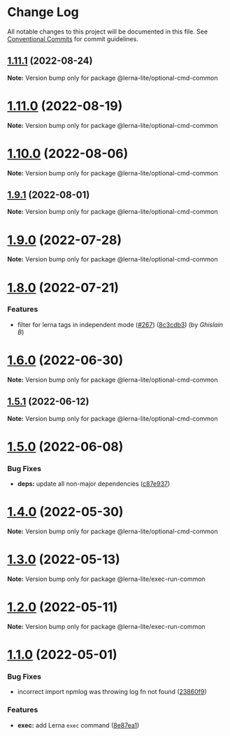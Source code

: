 # Change Log

All notable changes to this project will be documented in this file.
See [Conventional Commits](https://conventionalcommits.org) for commit guidelines.

## [1.11.1](https://github.com/ghiscoding/lerna-lite/compare/v1.11.0...v1.11.1) (2022-08-24)

**Note:** Version bump only for package @lerna-lite/optional-cmd-common

# [1.11.0](https://github.com/ghiscoding/lerna-lite/compare/v1.10.0...v1.11.0) (2022-08-19)

**Note:** Version bump only for package @lerna-lite/optional-cmd-common

# [1.10.0](https://github.com/ghiscoding/lerna-lite/compare/v1.9.1...v1.10.0) (2022-08-06)

**Note:** Version bump only for package @lerna-lite/optional-cmd-common

## [1.9.1](https://github.com/ghiscoding/lerna-lite/compare/v1.9.0...v1.9.1) (2022-08-01)

**Note:** Version bump only for package @lerna-lite/optional-cmd-common

# [1.9.0](https://github.com/ghiscoding/lerna-lite/compare/v1.8.0...v1.9.0) (2022-07-28)

**Note:** Version bump only for package @lerna-lite/optional-cmd-common

# [1.8.0](https://github.com/ghiscoding/lerna-lite/compare/v1.6.0...v1.8.0) (2022-07-21)

### Features

* filter for lerna tags in independent mode ([#267](https://github.com/ghiscoding/lerna-lite/issues/267)) ([8c3cdb3](https://github.com/ghiscoding/lerna-lite/commit/8c3cdb38528baf7a4075c846bc33c8933a1a5c0b)) (by _Ghislain B_)

# [1.6.0](https://github.com/ghiscoding/lerna-lite/compare/v1.5.1...v1.6.0) (2022-06-30)

**Note:** Version bump only for package @lerna-lite/optional-cmd-common

## [1.5.1](https://github.com/ghiscoding/lerna-lite/compare/v1.5.0...v1.5.1) (2022-06-12)

**Note:** Version bump only for package @lerna-lite/optional-cmd-common

# [1.5.0](https://github.com/ghiscoding/lerna-lite/compare/v1.4.0...v1.5.0) (2022-06-08)

### Bug Fixes

* **deps:** update all non-major dependencies ([c87e937](https://github.com/ghiscoding/lerna-lite/commit/c87e937da725a1d8fa1d685bc3957baf0bcedcee))

# [1.4.0](https://github.com/ghiscoding/lerna-lite/compare/v1.3.0...v1.4.0) (2022-05-30)

**Note:** Version bump only for package @lerna-lite/optional-cmd-common

# [1.3.0](https://github.com/ghiscoding/lerna-lite/compare/v1.2.0...v1.3.0) (2022-05-13)

**Note:** Version bump only for package @lerna-lite/exec-run-common

# [1.2.0](https://github.com/ghiscoding/lerna-lite/compare/v1.1.1...v1.2.0) (2022-05-11)

**Note:** Version bump only for package @lerna-lite/exec-run-common

# [1.1.0](https://github.com/ghiscoding/lerna-lite/compare/v1.0.5...v1.1.0) (2022-05-01)

### Bug Fixes

* incorrect import npmlog was throwing log fn not found ([23860f9](https://github.com/ghiscoding/lerna-lite/commit/23860f900f6d77c840463452c2709e6c6b188b99))

### Features

* **exec:** add Lerna `exec` command ([8e87ea1](https://github.com/ghiscoding/lerna-lite/commit/8e87ea1f3a9987e2700b07886e4f600af090f344))
